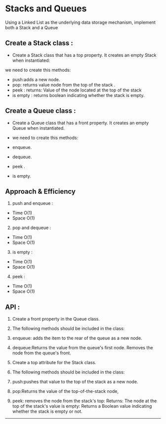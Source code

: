 # Stacks and Queues
Using a Linked List as the underlying data storage mechanism, implement both a Stack and a Queue




## Create a Stack class : 

* Create a Stack class that has a top property. It creates an empty Stack when instantiated:

we need to create this methods:

* push:adds a new node.
* pop: returns value node from the top of the stack .
* peek : returns: Value of the node located at the top of the stack
* is empty : returns boolean indicating whether the stack is empty.

## Create a Queue class :

* Create a Queue class that has a front property. It creates an empty Queue when instantiated.

* we need to create this methods:
* enqueue.
* dequeue.
* peek .
* is empty.





## Approach & Efficiency

1. push and enqueue :

  * Time O(1)
  * Space O(1)
2. pop and dequeue :
  * Time O(1)
  * Space O(1)
  3. is empty :
  * Time O(1)
  * Space O(1)
4. peek :
  * Time O(1)
  * Space O(1)

  
## API :

1. Create a front property in the Queue class.
2. The following methods should be included in the class:
3. enqueue: adds the item to the rear of the queue as a new node.
4. dequeue:Returns the value from the queue's first node. Removes the node from the queue's front.

5. Create a top attribute for the Stack class.
6. The following methods should be included in the class:
7. push:pushes that value to the top of the stack as a new node.
8. pop:Returns the value of the top-of-the-stack node,
9. peek: removes the node from the stack's top: Returns: The node at the top of the stack's value is empty: Returns a Boolean value indicating whether the stack is empty or not.


________________________________________________________